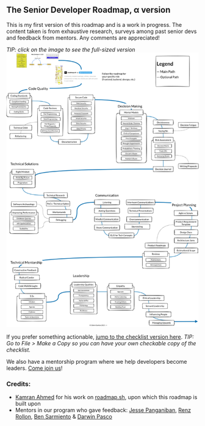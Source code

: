 ## The Senior Developer Roadmap, α version

This is my first version of this roadmap and is a work in progress. The content taken is from exhaustive research, surveys among past senior devs and feedback from mentors. Any comments are appreciated!

_TIP: click on the image to see the full-sized version_
[![](/SeniorDeveloperRoadmap.png "Software Developer Roadmap")](https://raw.githubusercontent.com/glennsantos/senior-developer-roadmap/main/SeniorDeveloperRoadmap.png)

If you prefer something actionable, [jump to the checklist version here](https://docs.google.com/document/d/14KFsSw723NudDQOQhCvOaip9JjPUoiEdl5bg6bKTC14/edit?usp=sharing). _TIP: Go to File > Make a Copy so you can have your own checkable copy of the checklist._

We also have a mentorship program where we help developers become leaders. [Come join us](https://tally.so/r/3leK5w)!

### Credits:
- [Kamran Ahmed](https://github.com/kamranahmedse) for his work on [roadmap.sh](https://roadmap.sh/), upon which this roadmap is built upon
- Mentors in our program who gave feedback: [Jesse Panganiban](https://github.com/thejpanganiban), [Renz Rollon](https://github.com/renzrollon), [Ben Sarmiento](https://github.com/yowmamasita) & [Darwin Pasco](https://github.com/darwin25)
